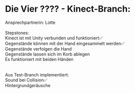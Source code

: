 # Die Vier ???? - Kinect-Branch: 
Ansprechpartnerin: Lotte
<br><br>
Stepstones:<br>
Kinect ist mit Unity verbunden und funktioniert✅<br>
Gegenstände können mit der Hand eingesammelt werden✅<br>
Gegenstände verfolgen die Hand<br>
Gegenstände lassen sich im Korb ablegen<br>
Es funktioniert mit beiden Händen<br>
<br><br>
Aus Test-Branch implementiert:<br>
Sound bei Collision✅<br>
Hintergrundgeräusche<br>

